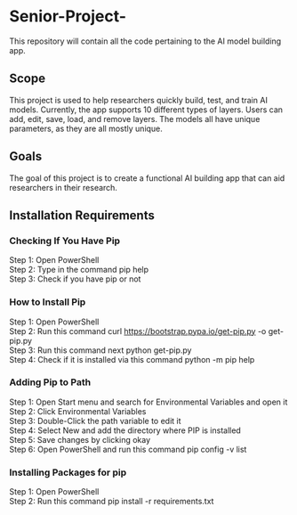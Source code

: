 # Senior-Project-
This repository will contain all the code pertaining to the AI model building app.

## Scope

This project is used to help researchers quickly build, test, and train AI models. Currently, the app supports 10 different types of layers. Users can add, edit, save, load, and remove layers. The models all have unique parameters, as they are all mostly unique.  

## Goals

The goal of this project is to create a functional AI building app that can aid researchers in their research. 

## Installation Requirements

### Checking If You Have Pip
Step 1: Open PowerShell <br>
Step 2: Type in the command pip help <br>
Step 3: Check if you have pip or not <br>


### How to Install Pip
Step 1: Open PowerShell <br>
Step 2: Run this command curl https://bootstrap.pypa.io/get-pip.py -o get-pip.py <br>
Step 3: Run this command next python get-pip.py <br>
Step 4: Check if it is installed via this command python -m pip help <br>

### Adding Pip to Path
Step 1: Open Start menu and search for Environmental Variables and open it <br>
Step 2: Click Environmental Variables <br>
Step 3: Double-Click the path variable to edit it <br>
Step 4: Select New and add the directory where PIP is installed <br>
Step 5: Save changes by clicking okay <br>
Step 6: Open PowerShell and run this command pip config -v list <br>

### Installing Packages for pip
Step 1: Open PowerShell <br>
Step 2: Run this command pip install -r requirements.txt <br>
